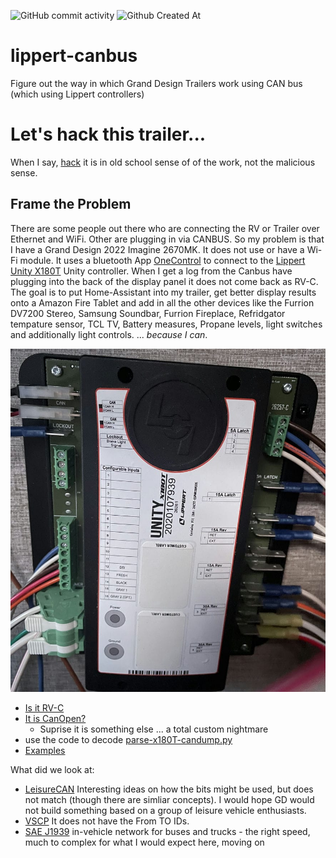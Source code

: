 ![GitHub commit activity](https://img.shields.io/github/commit-activity/y/D-Jeffrey/UnityX-canbus)
![Github Created At](https://img.shields.io/github/created-at/D-Jeffrey/UnityX-canbus)

# lippert-canbus
Figure out the way in which Grand Design Trailers work using CAN bus (which using Lippert controllers)

# Let's hack this trailer...
When I say, [hack](https://www.urbandictionary.com/define.php?term=hack) it is in old school sense of of the work, not the malicious sense.

## Frame the Problem
There are some people out there who are connecting the RV or Trailer over Ethernet and WiFi.  Other are plugging in via CANBUS.  So my problem is that I have a Grand Design 2022 Imagine 2670MK.  It does not use or have a Wi-Fi module.  It uses a bluetooth App [OneControl](https://store.lci1.com/onecontrol) to connect to the [Lippert Unity X180T](https://store.lci1.com/unity-x180t-hd-assembly-2020107939) Unity controller.  When I get a log from the Canbus have plugging into the back of the display panel it does not come back as RV-C.  The goal is to put Home-Assistant into my trailer, get better display results onto a Amazon Fire Tablet and add in all the other devices like the Furrion DV7200 Stereo, Samsung Soundbar, Furrion Fireplace, Refridgator tempature sensor, TCL TV, Battery measures, Propane levels, light switches and additionally light controls. ... _because I can_.

![Lippert X180T](img/20230325_X180T.jpg)

- [Is it RV-C](IsItRV-C.md)
- [It is CanOpen?](itisCanOpen-custom.md)
    - Suprise it is something else ... a total custom nightmare
- use the code to decode [parse-x180T-candump.py](UnityX/parse-x180T-candump.py)
- [Examples](examples/examples.md)

What did we look at:
- [LeisureCAN](https://leisurecan.org/) Interesting ideas on how the bits might be used, but does not match (though there are simliar concepts).  I would hope GD would not build something based on a group of  leisure vehicle enthusiasts.
- [VSCP](https://en.wikipedia.org/wiki/Very_Simple_Control_Protocol) It does not have the From TO IDs.
- [SAE J1939](https://en.wikipedia.org/wiki/SAE_J1939) in-vehicle network for buses and trucks - the right speed, much to complex for what I would expect here, moving on


